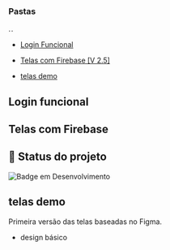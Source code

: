 ### Pastas
. .

- [Login Funcional](#Login-funcional)

- [Telas com Firebase [V 2.5]](#Telas-com-Firebase)

- [telas demo](#telas-demo)

## Login funcional

## Telas com Firebase

## :dart: Status do projeto
![Badge em Desenvolvimento](http://img.shields.io/static/v1?label=STATUS&message=EM%20DESENVOLVIMENTO&color=GREEN&style=for-the-badge)

## telas demo
 
 Primeira versão das telas baseadas no Figma.
 
 * design básico


###
